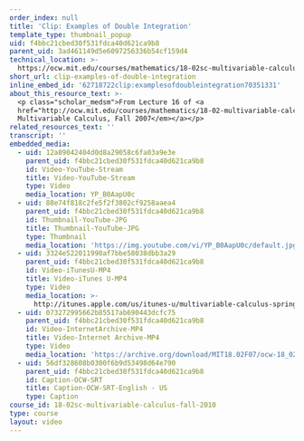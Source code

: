 ```yaml
---
order_index: null
title: 'Clip: Examples of Double Integration'
template_type: thumbnail_popup
uid: f4bbc21cbed30f531fdca40d621ca9b8
parent_uid: 3ad461149d5e6097256336b54cf159d4
technical_location: >-
  https://ocw.mit.edu/courses/mathematics/18-02sc-multivariable-calculus-fall-2010/3.-double-integrals-and-line-integrals-in-the-plane/part-a-double-integrals/session-48-examples-of-double-integration/clip-examples-of-double-integration
short_url: clip-examples-of-double-integration
inline_embed_id: '62718722clip:examplesofdoubleintegration70351331'
about_this_resource_text: >-
  <p class="scholar_medsm">From Lecture 16 of <a
  href="http://ocw.mit.edu/courses/mathematics/18-02-multivariable-calculus-fall-2007/video-lectures/"><em>18.02
  Multivariable Calculus, Fall 2007</em></a></p>
related_resources_text: ''
transcript: ''
embedded_media:
  - uid: 12a89042404d0d8a29058c6fa03a9e3e
    parent_uid: f4bbc21cbed30f531fdca40d621ca9b8
    id: Video-YouTube-Stream
    title: Video-YouTube-Stream
    type: Video
    media_location: YP_B0AapU0c
  - uid: 88e74f818c2fe5f2f3802cf9258aaea4
    parent_uid: f4bbc21cbed30f531fdca40d621ca9b8
    id: Thumbnail-YouTube-JPG
    title: Thumbnail-YouTube-JPG
    type: Thumbnail
    media_location: 'https://img.youtube.com/vi/YP_B0AapU0c/default.jpg'
  - uid: 3324e522011990af7bbe58038dbb3a29
    parent_uid: f4bbc21cbed30f531fdca40d621ca9b8
    id: Video-iTunesU-MP4
    title: Video-iTunes U-MP4
    type: Video
    media_location: >-
      http://itunes.apple.com/us/itunes-u/multivariable-calculus-spring/id354869122
  - uid: 073272995662b85517ab690443dcfc75
    parent_uid: f4bbc21cbed30f531fdca40d621ca9b8
    id: Video-InternetArchive-MP4
    title: Video-Internet Archive-MP4
    type: Video
    media_location: 'https://archive.org/download/MIT18.02F07/ocw-18_02-f07-lec16_300k.mp4'
  - uid: 56df328608b0300f6b9d53498d64e790
    parent_uid: f4bbc21cbed30f531fdca40d621ca9b8
    id: Caption-OCW-SRT
    title: Caption-OCW-SRT-English - US
    type: Caption
course_id: 18-02sc-multivariable-calculus-fall-2010
type: course
layout: video
---
```

